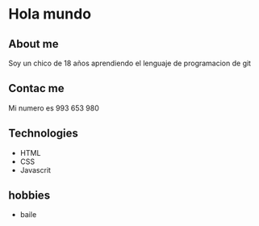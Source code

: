 # Hola mundo 


## About me 

Soy un chico de 18 años aprendiendo el lenguaje de programacion de git 

## Contac me 

Mi numero es 993 653 980 

## Technologies 
- HTML
- CSS
- Javascrit 

 ## hobbies 

- baile 

